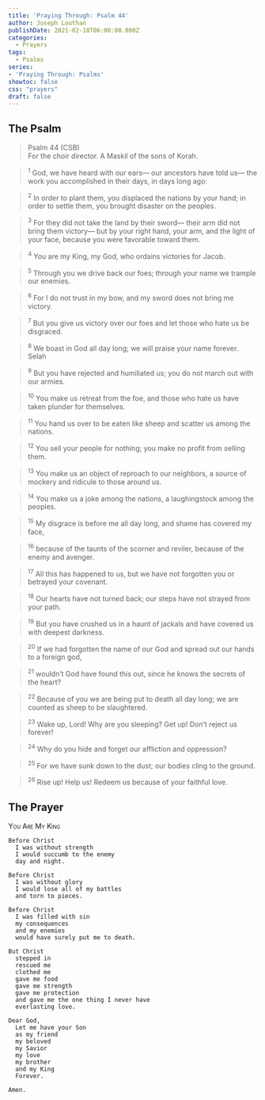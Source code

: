 ```yaml
---
title: 'Praying Through: Psalm 44'
author: Joseph Louthan
publishDate: 2021-02-18T06:00:00.000Z
categories:
  - Prayers
tags:
  - Psalms
series:
- 'Praying Through: Psalms'
showtoc: false
css: "prayers"
draft: false
---
```

## The Psalm

>Psalm 44 (CSB)  
><sup></sup> For the choir director. A Maskil of the sons of Korah. 

><sup>1</sup> God, we have heard with our ears— our ancestors have told us— the work you accomplished in their days, in days long ago: 

><sup>2</sup> In order to plant them, you displaced the nations by your hand; in order to settle them, you brought disaster on the peoples. 

><sup>3</sup> For they did not take the land by their sword— their arm did not bring them victory— but by your right hand, your arm, and the light of your face, because you were favorable toward them. 

><sup>4</sup> You are my King, my God, who ordains victories for Jacob. 

><sup>5</sup> Through you we drive back our foes; through your name we trample our enemies. 

><sup>6</sup> For I do not trust in my bow, and my sword does not bring me victory. 

><sup>7</sup> But you give us victory over our foes and let those who hate us be disgraced. 

><sup>8</sup> We boast in God all day long; we will praise your name forever. Selah 

><sup>9</sup> But you have rejected and humiliated us; you do not march out with our armies. 

><sup>10</sup> You make us retreat from the foe, and those who hate us have taken plunder for themselves. 

><sup>11</sup> You hand us over to be eaten like sheep and scatter us among the nations. 

><sup>12</sup> You sell your people for nothing; you make no profit from selling them. 

><sup>13</sup> You make us an object of reproach to our neighbors, a source of mockery and ridicule to those around us. 

><sup>14</sup> You make us a joke among the nations, a laughingstock among the peoples. 

><sup>15</sup> My disgrace is before me all day long, and shame has covered my face, 

><sup>16</sup> because of the taunts of the scorner and reviler, because of the enemy and avenger. 

><sup>17</sup> All this has happened to us, but we have not forgotten you or betrayed your covenant. 

><sup>18</sup> Our hearts have not turned back; our steps have not strayed from your path. 

><sup>19</sup> But you have crushed us in a haunt of jackals and have covered us with deepest darkness. 

><sup>20</sup> If we had forgotten the name of our God and spread out our hands to a foreign god, 

><sup>21</sup> wouldn’t God have found this out, since he knows the secrets of the heart? 

><sup>22</sup> Because of you we are being put to death all day long; we are counted as sheep to be slaughtered. 

><sup>23</sup> Wake up, Lord! Why are you sleeping? Get up! Don’t reject us forever! 

><sup>24</sup> Why do you hide and forget our affliction and oppression? 

><sup>25</sup> For we have sunk down to the dust; our bodies cling to the ground. 

><sup>26</sup> Rise up! Help us! Redeem us because of your faithful love.

## The Prayer

<div style="font-variant: small-caps;">
You Are My King
</div>

```text
Before Christ
  I was without strength
  I would succumb to the enemy
  day and night.

Before Christ
  I was without glory
  I would lose all of my battles
  and torn to pieces.

Before Christ
  I was filled with sin
  my consequences
  and my enemies
  would have surely put me to death.

But Christ
  stepped in
  rescued me
  clothed me
  gave me food
  gave me strength
  gave me protection
  and gave me the one thing I never have
  everlasting love.

Dear God,
  Let me have your Son
  as my friend
  my beloved
  my Savior
  my love
  my brother
  and my King
  Forever.

Amen.
```
